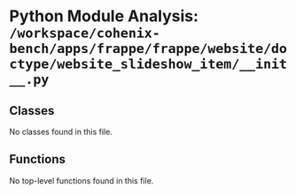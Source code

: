 # Python Module Analysis: `/workspace/cohenix-bench/apps/frappe/frappe/website/doctype/website_slideshow_item/__init__.py`

## Classes

No classes found in this file.


## Functions

No top-level functions found in this file.
